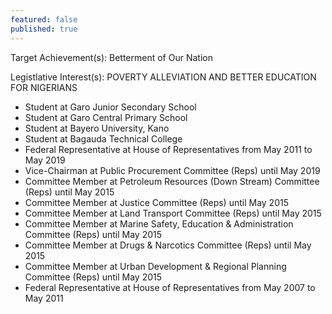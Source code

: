 ```yaml
---
featured: false
published: true
---
```

Target Achievement(s): Betterment of Our Nation

Legistlative Interest(s): POVERTY ALLEVIATION AND BETTER EDUCATION FOR NIGERIANS

* Student at Garo Junior Secondary School
* Student at Garo Central Primary School
* Student at Bayero University, Kano
* Student at Bagauda Technical College
* Federal Representative at House of Representatives from May 2011 to May 2019
* Vice-Chairman at Public Procurement Committee (Reps) until May 2019
* Committee Member at Petroleum Resources (Down Stream) Committee (Reps) until May 2015
* Committee Member at Justice Committee (Reps) until May 2015
* Committee Member at Land Transport Committee (Reps) until May 2015
* Committee Member at Marine Safety, Education & Administration Committee (Reps) until May 2015
* Committee Member at Drugs & Narcotics Committee (Reps) until May 2015
* Committee Member at Urban Development & Regional Planning Committee (Reps) until May 2015
* Federal Representative at House of Representatives from May 2007 to May 2011

